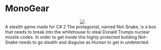 # MonoGear
<div align="center"><img src ="http://files.gamebanana.com/img/ico/sprays/564c8dfa782c8.png" /></div>
A stealth game made for C# 2
The protagonist, named Not-Snake, is a box that needs to break into the whitehouse to steal Donald Trumps nuclear missile codes.
In order to get inside this highly protected building Not-Snake needs to go stealth and disguise as Human to get in undetected.
